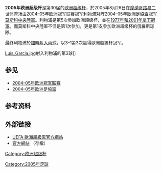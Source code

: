 **2005年欧洲超级杯**是第30届的[欧洲超级杯](https://zh.wikipedia.org/wiki/欧洲超级杯 "wikilink")，於2005年8月26日在[摩纳哥](../Page/摩纳哥.md "wikilink")[路易二世体育场](../Page/路易二世体育场.md "wikilink")由[2004–05年欧洲冠军联赛](../Page/2004–05年欧洲冠军联赛.md "wikilink")冠军[利物浦对阵](https://zh.wikipedia.org/wiki/利物浦足球會 "wikilink")[2004–05年歐洲足協盃](../Page/2004–05年歐洲足協盃.md "wikilink")冠军[莫斯科中央陸軍](https://zh.wikipedia.org/wiki/莫斯科中央陸軍足球俱樂部 "wikilink")。利物浦是第5次參加欧洲超级杯，並在[1977年和](../Page/1977年欧洲超级杯.md "wikilink")[2001年拿下冠軍](../Page/2001年欧洲超级杯.md "wikilink")。而莫斯科中央陸軍不但是第1次參加，更是第1支參加欧洲超级杯的俄羅斯球隊。

最终利物浦於[加時射入兩球](https://zh.wikipedia.org/wiki/加時 "wikilink")，以3–1第3次赢得歐洲超級杯冠军。

[Luis_Garcia.jpg](https://zh.wikipedia.org/wiki/File:Luis_Garcia.jpg "fig:Luis_Garcia.jpg")射入利物浦的第3球\]\]

## 参见

  - [2004–05年欧洲冠军联赛](../Page/2004–05年欧洲冠军联赛.md "wikilink")
  - [2004–05年歐洲足協盃](../Page/2004–05年歐洲足協盃.md "wikilink")

## 参考资料

## 外部链接

  - [UEFA 歐洲超級盃官方網站](http://www.uefa.com/uefasupercup/index.html)
  - [官方網站](https://web.archive.org/web/20050830105005/http://www.uefa.com/competitions/supercup/index.html)
    （存檔）

[Category:欧洲超级杯](https://zh.wikipedia.org/wiki/Category:欧洲超级杯 "wikilink")

[Category:2005年足球](https://zh.wikipedia.org/wiki/Category:2005年足球 "wikilink")